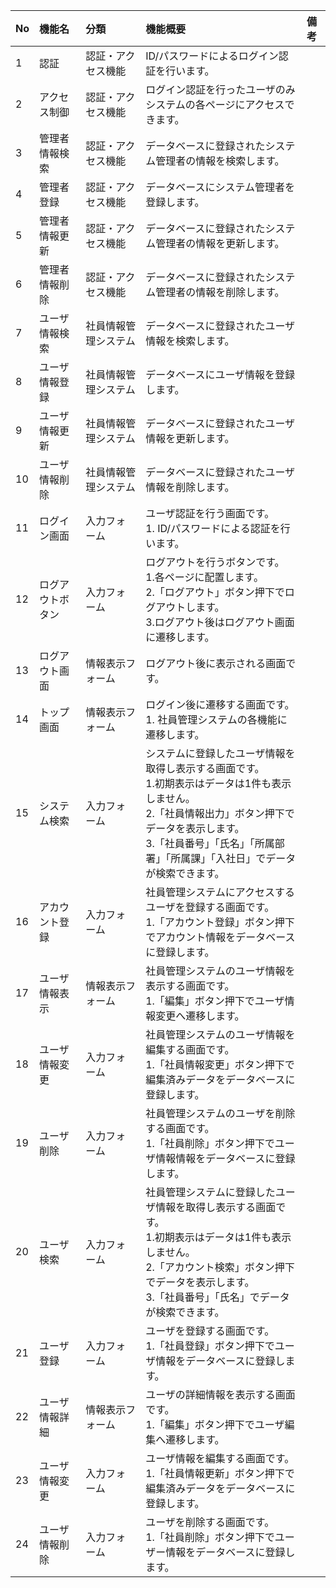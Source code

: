 |No|機能名|分類|機能概要|備考|
|:--|:--|:--|:--|:--|
|1|認証|認証・アクセス機能|ID/パスワードによるログイン認証を行います。||
|2|アクセス制御|認証・アクセス機能|ログイン認証を行ったユーザのみシステムの各ページにアクセスできます。||
|3|管理者情報検索|認証・アクセス機能|データベースに登録されたシステム管理者の情報を検索します。||
|4|管理者登録|認証・アクセス機能|データベースにシステム管理者を登録します。||
|5|管理者情報更新|認証・アクセス機能|データベースに登録されたシステム管理者の情報を更新します。||
|6|管理者情報削除|認証・アクセス機能|データベースに登録されたシステム管理者の情報を削除します。||
|7|ユーザ情報検索|社員情報管理システム|データベースに登録されたユーザ情報を検索します。||
|8|ユーザ情報登録|社員情報管理システム|データベースにユーザ情報を登録します。||
|9|ユーザ情報更新|社員情報管理システム|データベースに登録されたユーザ情報を更新します。||
|10|ユーザ情報削除|社員情報管理システム|データベースに登録されたユーザ情報を削除します。||
|11|ログイン画面|入力フォーム|ユーザ認証を行う画面です。<br>1. ID/パスワードによる認証を行います。||
|12|ログアウトボタン|入力フォーム|ログアウトを行うボタンです。<br>1.各ページに配置します。<br>2.「ログアウト」ボタン押下でログアウトします。<br>3.ログアウト後はログアウト画面に遷移します。||
|13|ログアウト画面|情報表示フォーム|ログアウト後に表示される画面です。|
|14|トップ画面|情報表示フォーム|ログイン後に遷移する画面です。<br>1. 社員管理システムの各機能に遷移します。||
|15|システム検索|入力フォーム|システムに登録したユーザ情報を取得し表示する画面です。<br>1.初期表示はデータは1件も表示しません。<br>2.「社員情報出力」ボタン押下でデータを表示します。<br>3.「社員番号」「氏名」「所属部署」「所属課」「入社日」でデータが検索できます。||
|16|アカウント登録|入力フォーム|社員管理システムにアクセスするユーザを登録する画面です。<br>1.「アカウント登録」ボタン押下でアカウント情報をデータベースに登録します。||
|17|ユーザ情報表示|情報表示フォーム|社員管理システムのユーザ情報を表示する画面です。<br>1.「編集」ボタン押下でユーザ情報変更へ遷移します。||
|18|ユーザ情報変更|入力フォーム|社員管理システムのユーザ情報を編集する画面です。<br>1.「社員情報変更」ボタン押下で編集済みデータをデータベースに登録します。||
|19|ユーザ削除|入力フォーム|社員管理システムのユーザを削除する画面です。<br>1.「社員削除」ボタン押下でユーザ情報情報をデータベースに登録します。||
|20|ユーザ検索|入力フォーム|社員管理システムに登録したユーザ情報を取得し表示する画面です。<br>1.初期表示はデータは1件も表示しません。<br>2.「アカウント検索」ボタン押下でデータを表示します。<br>3.「社員番号」「氏名」でデータが検索できます。||
|21|ユーザ登録|入力フォーム|ユーザを登録する画面です。<br>1.「社員登録」ボタン押下でユーザ情報をデータベースに登録します。||
|22|ユーザ情報詳細|情報表示フォーム|ユーザの詳細情報を表示する画面です。<br>1.「編集」ボタン押下でユーザ編集へ遷移します。||
|23|ユーザ情報変更|入力フォーム|ユーザ情報を編集する画面です。<br>1.「社員情報更新」ボタン押下で編集済みデータをデータベースに登録します。||
|24|ユーザ情報削除|入力フォーム|ユーザを削除する画面です。<br>1.「社員削除」ボタン押下でユーザー情報をデータベースに登録します。||
